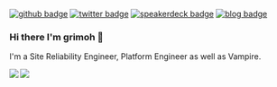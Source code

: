 [![github badge](https://img.shields.io/badge/github-696969?style=flat-square&logo=github)](https://github.com/grimoh)
[![twitter badge](https://img.shields.io/badge/twitter-696969?style=flat-square&logo=twitter)](https://twitter.com/gr1m0h)
[![speakerdeck badge](https://img.shields.io/badge/speakerdeck-696969?style=flat-square)](https://speakerdeck.com/grimoh)
[![blog badge](https://img.shields.io/badge/blog-696969?style=flat-square)](https://weblog.grimoh.net)

### Hi there I'm grimoh 👋

I'm a Site Reliability Engineer, Platform Engineer as well as Vampire.

<a href="https://github.com/grimoh">
  <img align="left" src="https://github-readme-stats.vercel.app/api?username=grimoh&show_icons=true" />
</a>
<a href="https://github.com/grimoh">
  <img align="left" src="https://github-readme-stats.vercel.app/api/top-langs/?username=grimoh" />
</a>
